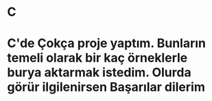 # C

 # C'de Çokça proje yaptım. Bunların temeli olarak bir kaç örneklerle burya aktarmak istedim. Olurda görür ilgilenirsen Başarılar dilerim 
